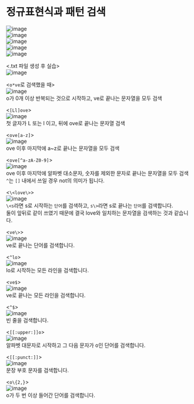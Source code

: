 # 정규표현식과 패턴 검색

![image](https://user-images.githubusercontent.com/43658658/141102833-68176716-8639-4bed-aa97-088a61365d9d.png)   
![image](https://user-images.githubusercontent.com/43658658/141104603-0787f55a-32a2-4e82-b191-030f3906463c.png)   
![image](https://user-images.githubusercontent.com/43658658/141102867-b4327802-88c7-41f3-b594-5c43ee5d51ba.png)   
![image](https://user-images.githubusercontent.com/43658658/141102898-37a83486-7a0a-42b4-adb5-f363ceafab7a.png)   
![image](https://user-images.githubusercontent.com/43658658/141102919-84da6d3f-e70f-4684-8611-a1db455a3095.png)   

<.txt 파일 생성 후 실습>   
![image](https://user-images.githubusercontent.com/43658658/141099480-51db0f9d-7dd8-486c-bf68-5cf9f3c55f1b.png)

<`o*ve`로 검색했을 때>   
![image](https://user-images.githubusercontent.com/43658658/141099665-69b11b64-2e60-4fca-a4ca-19996825c296.png)   
o가 0개 이상 반복되는 것으로 시작하고, ve로 끝나는 문자열을 모두 검색

<`[Ll]ove`>   
![image](https://user-images.githubusercontent.com/43658658/141099768-9e6a650b-de20-4ce4-aa00-496447e371da.png)   
첫 글자가 L 또는 l 이고, 뒤에 ove로 끝나는 문자열 검색

<`ove[a-z]`>   
![image](https://user-images.githubusercontent.com/43658658/141099967-da431137-0904-4800-89a9-e94882d03764.png)   
ove 이후 마지막에 a~z로 끝나는 문자열을 모두 검색

<`ove[^a-zA-Z0-9]`>   
![image](https://user-images.githubusercontent.com/43658658/141100475-cde68e68-d463-4ff2-ac5e-7164e45d804b.png)   
ove 이후 마지막에 알파벳 대소문자, 숫자를 제외한 문자로 끝나는 문자열을 모두 검색   
`^`는 `[]` 내에서 쓰일 경우 not의 의미가 됩니다.

<`\<love\>`>   
![image](https://user-images.githubusercontent.com/43658658/141100641-73b0a857-df85-446b-8230-95a37ab742d2.png)   
`\<s`라면 s로 시작하는 `단어`를 검색하고, `s\>`라면 s로 끝나는 `단어`를 검색합니다.   
둘이 앞뒤로 같이 쓰였기 때문에 결국 love와 일치하는 문자열을 검색하는 것과 같습니다.

<`ve\>`>   
![image](https://user-images.githubusercontent.com/43658658/141105611-d8bac375-00e8-4891-91d1-aadf29d60823.png)   
ve로 끝나는 단어를 검색합니다.

<`^lo`>   
![image](https://user-images.githubusercontent.com/43658658/141105106-9695fae3-e654-4205-8ed1-26fcc0acd131.png)   
lo로 시작하는 모든 라인을 검색합니다.   

<`ve$`>   
![image](https://user-images.githubusercontent.com/43658658/141105205-b259d24f-b09e-4a8c-a5ea-23abd17d482b.png)   
ve로 끝나는 모든 라인을 검색합니다.

<`^$`>   
![image](https://user-images.githubusercontent.com/43658658/141105716-d31d94c4-6928-4387-b4fe-f8e5f3d57db2.png)   
빈 줄을 검색합니다.

<`[[:upper:]]o`>   
![image](https://user-images.githubusercontent.com/43658658/141105897-e0ea76e9-7291-4428-89e4-f78e853a5730.png)   
알파벳 대문자로 시작하고 그 다음 문자가 o인 단어를 검색합니다.

<`[[:punct:]]`>   
![image](https://user-images.githubusercontent.com/43658658/141105995-37c05a38-956d-4ac0-bb55-2b738aaa9b07.png)   
문장 부호 문자를 검색합니다.

<`o\{2,}`>   
![image](https://user-images.githubusercontent.com/43658658/141106590-ed5d2570-77a9-403a-91b8-a9c95ec4573b.png)   
o가 두 번 이상 들어간 단어를 검색합니다.
